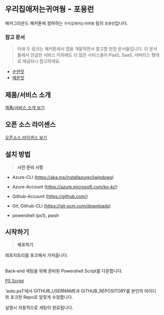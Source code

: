 # `우리집애저는귀여웡` - `포용런`

해커그라운드 해커톤에 참여하는 `우리집애저는귀여웡` 팀의 `포용런`입니다.

### 참고 문서

> 아래 두 링크는 해커톤에서 앱을 개발하면서 참고할 만한 문서들입니다. 이 문서들에서 언급한 서비스 이외에도 더 많은 서비스들이 PaaS, SaaS, 서버리스 형태로 제공되니 참고하세요.

- [순한맛](./REFERENCES_BASIC.md)
- [매운맛](./REFERENCES_ADVANCED.md)

## 제품/서비스 소개

<!-- 아래 링크는 지우지 마세요 -->
[제품/서비스 소개 보기](TOPIC.md)
<!-- 위 링크는 지우지 마세요 -->

## 오픈 소스 라이센스

<!-- 아래 링크는 지우지 마세요 -->
[오픈소스 라이센스 보기](./LICENSE)
<!-- 위 링크는 지우지 마세요 -->

## 설치 방법

> **사전 준비 사항**
* Azure-CLI
  (https://aka.ms/installazurecliwindows)
  
* Azure-Account
  (https://azure.microsoft.com/ko-kr/)

* Github-Account
  (https://github.com/)

* Git, Github-CLI
  (https://git-scm.com/downloads)

* powershell (ps1), pwsh
## 시작하기

> **배포하기**

레포지토리를 포크해서 가져옵니다.

<br>
Back-end 세팅을 위해 준비된 Powershell Script를 다운합니다.


[PS Script](./auto.ps1)
<br>

'auto.ps1'에서 GITHUB_USERNAME과 GITHUB_REPOSITORY를 본인의 아이디와 포크한 Repo로 알맞게 수정합니다.
<br>

실행시 자동적으로 세팅이 완료됩니다.

